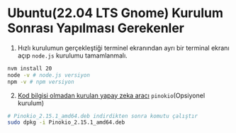 # Ubuntu(22.04 LTS Gnome) Kurulum Sonrası Yapılması Gerekenler

1. Hızlı kurulumun gerçekleştiği terminel ekranından ayrı bir terminal ekranı açıp `node.js` kurulumu tamamlanmalı.

```bash
nvm install 20
node -v # node.js versiyon
npm -v # npm versiyon
```

2. [Kod bilgisi olmadan kurulan yapay zeka aracı](https://github.com/pinokiocomputer/pinokio/releases) `pinokio`(Opsiyonel kurulum)

```bash
# Pinokio_2.15.1_amd64.deb indirdikten sonra komutu çalıştır
sudo dpkg -i Pinokio_2.15.1_amd64.deb
```
